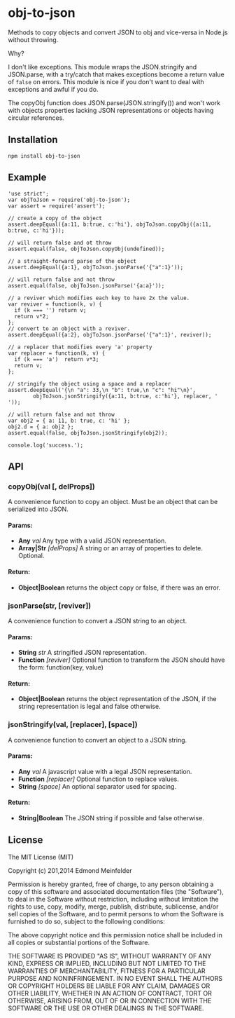 obj-to-json
===========

Methods to copy objects and convert JSON to obj and vice-versa in Node.js
without throwing.

Why?

I don't like exceptions. This module wraps the JSON.stringify and JSON.parse,
with a try/catch that makes exceptions become a return value of `false` on
errors. This module is nice if you don't want to deal with exceptions and awful
if you do.

The copyObj function does JSON.parse(JSON.stringify()) and won't work with
objects properties lacking JSON representations or objects having circular
references.

## Installation

    npm install obj-to-json

## Example

    'use strict';
    var objToJson = require('obj-to-json');
    var assert = require('assert');

    // create a copy of the object
    assert.deepEqual({a:11, b:true, c:'hi'}, objToJson.copyObj({a:11, b:true, c:'hi'}));

    // will return false and ot throw
    assert.equal(false, objToJson.copyObj(undefined));

    // a straight-forward parse of the object
    assert.deepEqual({a:1}, objToJson.jsonParse('{"a":1}'));

    // will return false and not throw
    assert.equal(false, objToJson.jsonParse('{a:a}'));

    // a reviver which modifies each key to have 2x the value.
    var reviver = function(k, v) {
      if (k === '') return v;
      return v*2;
    };
    // convert to an object with a reviver.
    assert.deepEqual({a:2}, objToJson.jsonParse('{"a":1}', reviver));

    // a replacer that modifies every 'a' property
    var replacer = function(k, v) {
      if (k === 'a')  return v*3;
      return v;
    };

    // stringify the object using a space and a replacer
    assert.deepEqual('{\n "a": 33,\n "b": true,\n "c": "hi"\n}',
            objToJson.jsonStringify({a:11, b:true, c:'hi'}, replacer, ' '));

    // will return false and not throw
    var obj2 = { a: 11, b: true, c: 'hi' };
    obj2.d = { a: obj2 };
    assert.equal(false, objToJson.jsonStringify(obj2));

    console.log('success.');

## API
### copyObj(val [, delProps])
A convenience function to copy an object. Must be an object that can be
serialized into JSON.

#### Params:
* **Any** *val* Any type with a valid JSON representation.
* **Array|Str** *[delProps]* A string or an array of properties to delete. Optional.
#### Return:
* **Object|Boolean** returns the object copy or false, if there was an error.

### jsonParse(str, [reviver])
A convenience function to convert a JSON string to an object.

#### Params:
* **String** *str* A stringified JSON representation.
* **Function** *[reviver]* Optional function to transform the JSON should have the form: function(key, value)
#### Return:
* **Object|Boolean** returns the object representation of the JSON, if the string representation is legal and false otherwise.

### jsonStringify(val, [replacer], [space])
A convenience function to convert an object to a JSON string.

#### Params:
* **Any** *val* A javascript value with a legal JSON representation.
* **Function** *[replacer]* Optional function to replace values.
* **String** *[space]* An optional separator used for spacing.
#### Return:
* **String|Boolean** The JSON string if possible and false otherwise.

## License
The MIT License (MIT)

Copyright (c) 201,2014 Edmond Meinfelder

Permission is hereby granted, free of charge, to any person obtaining a copy of
this software and associated documentation files (the "Software"), to deal in
the Software without restriction, including without limitation the rights to
use, copy, modify, merge, publish, distribute, sublicense, and/or sell copies of
the Software, and to permit persons to whom the Software is furnished to do so,
subject to the following conditions:

The above copyright notice and this permission notice shall be included in all
copies or substantial portions of the Software.

THE SOFTWARE IS PROVIDED "AS IS", WITHOUT WARRANTY OF ANY KIND, EXPRESS OR
IMPLIED, INCLUDING BUT NOT LIMITED TO THE WARRANTIES OF MERCHANTABILITY, FITNESS
FOR A PARTICULAR PURPOSE AND NONINFRINGEMENT. IN NO EVENT SHALL THE AUTHORS OR
COPYRIGHT HOLDERS BE LIABLE FOR ANY CLAIM, DAMAGES OR OTHER LIABILITY, WHETHER
IN AN ACTION OF CONTRACT, TORT OR OTHERWISE, ARISING FROM, OUT OF OR IN
CONNECTION WITH THE SOFTWARE OR THE USE OR OTHER DEALINGS IN THE SOFTWARE.


